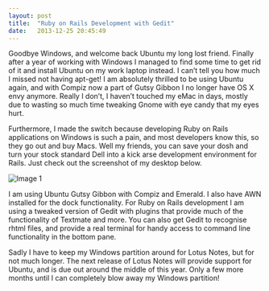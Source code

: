 ```yaml
---
layout: post
title:  "Ruby on Rails Development with Gedit"
date:   2013-12-25 20:45:49
---
```


Goodbye Windows, and welcome back Ubuntu my long lost friend. Finally after a year of working with Windows I managed to find some time to get rid of it and install Ubuntu on my work laptop instead. I can’t tell you how much I missed not having apt-get! I am absolutely thrilled to be using Ubuntu again, and with Compiz now a part of Gutsy Gibbon I no longer have OS X envy anymore. Really I don’t, I haven’t touched my eMac in days, mostly due to wasting so much time tweaking Gnome with eye candy that my eyes hurt.

Furthermore, I made the switch because developing Ruby on Rails applications on Windows is such a pain, and most developers know this, so they go out and buy Macs. Well my friends, you can save your dosh and turn your stock standard Dell into a kick arse development environment for Rails. Just check out the screenshot of my desktop below.

![Image 1](http://www.flickr.com/photos/ncarroll/2243502708/)

I am using Ubuntu Gutsy Gibbon with Compiz and Emerald. I also have AWN installed for the dock functionality. For Ruby on Rails development I am using a tweaked version of Gedit with plugins that provide much of the functionality of Textmate and more. You can also get Gedit to recognise rhtml files, and provide a real terminal for handy access to command line functionality in the bottom pane.

Sadly I have to keep my Windows partition around for Lotus Notes, but for not much longer. The next release of Lotus Notes will provide support for Ubuntu, and is due out around the middle of this year. Only a few more months until I can completely blow away my Windows partition!
